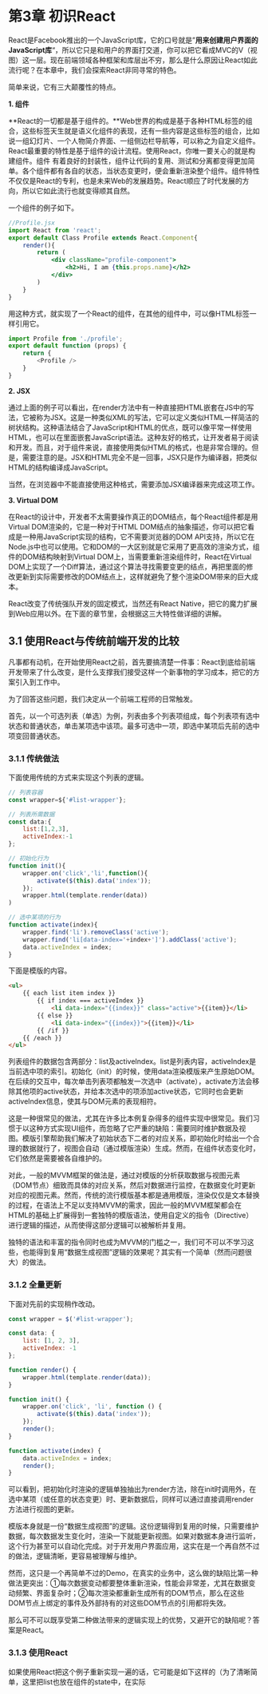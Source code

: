 # 第3章 初识React

React是Facebook推出的一个JavaScript库，它的口号就是”**用来创建用户界面的JavaScript库**“，所以它只是和用户的界面打交道，你可以把它看成MVC的V（视图）这一层。现在前端领域各种框架和库层出不穷，那么是什么原因让React如此流行呢？在本章中，我们会探索React非同寻常的特色。

简单来说，它有三大颠覆性的特点。

**1. 组件**

**React的一切都是基于组件的。**Web世界的构成是基于各种HTML标签的组合，这些标签天生就是语义化组件的表现，还有一些内容是这些标签的组合，比如说一组幻灯片、一个人物简介界面、一组侧边栏导航等，可以称之为自定义组件。React最重要的特性是基于组件的设计流程。使用React，你唯一要关心的就是构建组件。组件 有着良好的封装性，组件让代码的复用、测试和分离都变得更加简单。各个组件都有各自的状态，当状态变更时，便会重新渲染整个组件。组件特性不仅仅是React的专利，也是未来Web的发展趋势。React顺应了时代发展的方向，所以它如此流行也就变得顺其自然。

一个组件的例子如下。

```jsx
//Profile.jsx
import React from 'react';
export default Class Profile extends React.Component{
    render(){
        return (
            <div className="profile-component">
                <h2>Hi, I am {this.props.name}</h2>
            </div>
        )
    }
}
```

用这种方式，就实现了一个React的组件，在其他的组件中，可以像HTML标签一样引用它。

```js
import Profile from './profile';
export default function (props) {
    return {
        <Profile />
    }
}
```

**2. JSX**

通过上面的例子可以看出，在render方法中有一种直接把HTML嵌套在JS中的写法，它被称为JSX。这是一种类似XML的写法，它可以定义类似HTML一样简洁的树状结构。这种语法结合了JavaScript和HTML的优点，既可以像平常一样使用HTML，也可以在里面嵌套JavaScript语法。这种友好的格式，让开发者易于阅读和开发。而且，对于组件来说，直接使用类似HTML的格式，也是非常合理的。但是，需要注意的是。JSX和HTML完全不是一回事，JSX只是作为编译器，把类似HTML的结构编译成JavaScript。

当然，在浏览器中不能直接使用这种格式，需要添加JSX编译器来完成这项工作。

**3. Virtual DOM**

在React的设计中，开发者不太需要操作真正的DOM结点，每个React组件都是用Virtual DOM渲染的，它是一种对于HTML DOM结点的抽象描述，你可以把它看成是一种用JavaScript实现的结构，它不需要浏览器的DOM API支持，所以它在Node.js中也可以使用。它和DOM的一大区别就是它采用了更高效的渲染方式，组件的DOM结构映射到Virtual DOM上，当需要重新渲染组件时，React在Virtual DOM上实现了一个Diff算法，通过这个算法寻找需要变更的结点，再把里面的修改更新到实际需要修改的DOM结点上，这样就避免了整个渲染DOM带来的巨大成本。

React改变了传统强队开发的固定模式，当然还有React Native，把它的魔力扩展到Web应用以外。在下面的章节里，会根据这三大特性做详细的讲解。

## 3.1 使用React与传统前端开发的比较

凡事都有动机，在开始使用React之前，首先要搞清楚一件事：React到底给前端开发带来了什么改变，是什么支撑我们接受这样一个新事物的学习成本，把它的方案引入到工作中。

为了回答这些问题，我们决定从一个前端工程师的日常触发。

首先，以一个可选列表（单选）为例，列表由多个列表项组成，每个列表项有选中状态和普通状态，单击某项选中该项。最多可选中一项，即选中某项后先前的选中项变回普通状态。

### 3.1.1 传统做法

下面使用传统的方式来实现这个列表的逻辑。

```js
// 列表容器
const wrapper=${'#list-wrapper'};

// 列表所需数据
const data:{
    list:[1,2,3],
    activeIndex:-1
};

// 初始化行为
function init(){
    wrapper.on('click','li',function(){
        activate($(this).data('index'));
    });
    wrapper.html(template.render(data))
)

// 选中某项的行为
function activate(index){
    wrapper.find('li').removeClass('active');
    wrapper.find('li[data-index='+index+']').addClass('active');
    data.activeIndex = index;
}
```

下面是模版的内容。

```html
<ul>
    {{ each list item index }}
    	{{ if index === activeIndex }}
    		<li data-index="{{index}}" class="active">{{item}}</li>
    	{{ else }}
    		<li data-index="{{index}}">{{item}}</li>
    	{{ /if }}
    {{ /each }}
</ul>
```

列表组件的数据包含两部分：list及activeIndex。list是列表内容，activeIndex是当前选中项的索引。初始化（init）的时候，使用data渲染模版来产生原始DOM。在后续的交互中，每次单击列表项都触发一次选中（activate），activate方法会移除其他项的active状态，并给本次选中的项添加active状态，它同时也会更新activeIndex信息，使其与DOM元素的表现相符。

这是一种很常见的做法，尤其在许多比本例复杂得多的组件实现中很常见。我们习惯于以这种方式实现UI组件，而忽略了它严重的缺陷：需要同时维护数据及视图。模版引擎帮助我们解决了初始状态下二者的对应关系，即初始化时给出一个合理的数据就行了，视图会自动（通过模版渲染）生成。然而，在组件状态变化时，它们依然是需要被各自维护的。

对此，一般的MVVM框架的做法是，通过对模版的分析获取数据与视图元素（DOM节点）细致而具体的对应关系，然后对数据进行监控，在数据变化时更新对应的视图元素。然而，传统的流行模版基本都是通用模版，渲染仅仅是文本替换的过程，在语法上不足以支持MVVM的需求，因此一般的MVVM框架都会在HTML的基础上扩展得到一套独特的模版语法，使用自定义的指令（Directive）进行逻辑的描述，从而使得这部分逻辑可以被解析并复用。

独特的语法和丰富的指令同时也成为MVVM的门槛之一，我们可不可以不学习这些，也能得到复用“数据生成视图”逻辑的效果呢？其实有一个简单（然而问题很大）的做法。

### 3.1.2 全量更新

下面对先前的实现稍作改动。

```js
const wrapper = $('#list-wrapper');

const data: {
    list: [1, 2, 3],
    activeIndex: -1
};

function render() {
    wrapper.html(template.render(data));
}

function init() {
    wrapper.on('click', 'li', function () {
        activate($(this).data('index'));
    });
    render();
}

function activate(index) {
    data.activeIndex = index;
    render();
}
```

可以看到，把初始化时渲染的逻辑单独抽出为render方法，除在init时调用外，在选中某项（或任意的状态变更）时、更新数据后，同样可以通过直接调用render方法进行视图的更新。

模版本身就是一份“数据生成视图”的逻辑。这份逻辑得到复用的时候，只需要维护数据，每次数据发生变化时，渲染一下就能更新视图。如果对数据本身进行监听，这个行为甚至可以自动化完成。对于开发用户界面应用，这实在是一个再自然不过的做法，逻辑清晰，更容易被理解与维护。

然而，这只是一个再简单不过的Demo，在真实的业务中，这么做的缺陷比第一种做法更突出：①每次数据变动都要整体重新渲染，性能会非常差，尤其在数据变动频繁、界面复杂时；②每次渲染都重新生成所有的DOM节点，那么在这些DOM节点上绑定的事件及外部持有的对这些DOM节点的引用都将失效。

那么可不可以既享受第二种做法带来的逻辑实现上的优势，又避开它的缺陷呢？答案是React。

### 3.1.3 使用React

如果使用React把这个例子重新实现一遍的话，它可能是如下这样的（为了清晰简单，这里把list也放在组件的state中，在实际
